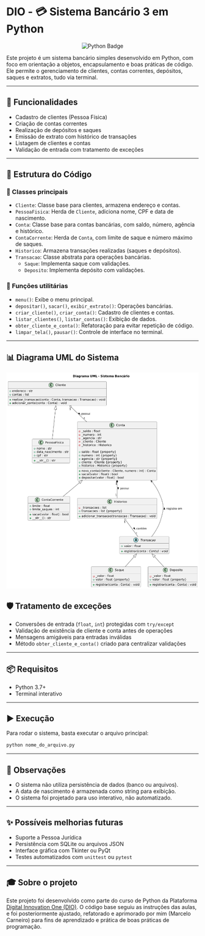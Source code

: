 #  DIO - 💳 Sistema Bancário 3 em Python

<div align="center">
  <img src="https://img.shields.io/badge/Python-3.x-blue?logo=python&logoColor=white" alt="Python Badge">
</div>

Este projeto é um sistema bancário simples desenvolvido em Python, com foco em orientação a objetos, encapsulamento e boas práticas de código. Ele permite o gerenciamento de clientes, contas correntes, depósitos, saques e extratos, tudo via terminal.

---

## 🚀 Funcionalidades

- Cadastro de clientes (Pessoa Física)
- Criação de contas correntes
- Realização de depósitos e saques
- Emissão de extrato com histórico de transações
- Listagem de clientes e contas
- Validação de entrada com tratamento de exceções

---

## 🧠 Estrutura do Código

### 🏦 Classes principais

- `Cliente`: Classe base para clientes, armazena endereço e contas.
- `PessoaFisica`: Herda de `Cliente`, adiciona nome, CPF e data de nascimento.
- `Conta`: Classe base para contas bancárias, com saldo, número, agência e histórico.
- `ContaCorrente`: Herda de `Conta`, com limite de saque e número máximo de saques.
- `Historico`: Armazena transações realizadas (saques e depósitos).
- `Transacao`: Classe abstrata para operações bancárias.
  - `Saque`: Implementa saque com validações.
  - `Deposito`: Implementa depósito com validações.

### 🧩 Funções utilitárias

- `menu()`: Exibe o menu principal.
- `depositar()`, `sacar()`, `exibir_extrato()`: Operações bancárias.
- `criar_cliente()`, `criar_conta()`: Cadastro de clientes e contas.
- `listar_clientes()`, `listar_contas()`: Exibição de dados.
- `obter_cliente_e_conta()`: Refatoração para evitar repetição de código.
- `limpar_tela()`, `pausar()`: Controle de interface no terminal.

---


## 📊 Diagrama UML do Sistema
![Diagrama UML do Sistema Bancário](docs/diagrama-uml.png)


## 🛡️ Tratamento de exceções

- Conversões de entrada (`float`, `int`) protegidas com `try/except`
- Validação de existência de cliente e conta antes de operações
- Mensagens amigáveis para entradas inválidas
- Método `obter_cliente_e_conta()` criado para centralizar validações

---

## 📦 Requisitos

- Python 3.7+
- Terminal interativo

---

## ▶️ Execução

Para rodar o sistema, basta executar o arquivo principal:

```bash
python nome_do_arquivo.py
```

---

## 📌 Observações

- O sistema não utiliza persistência de dados (banco ou arquivos).
- A data de nascimento é armazenada como string para exibição.
- O sistema foi projetado para uso interativo, não automatizado.

---

## ✨ Possíveis melhorias futuras

- Suporte a Pessoa Jurídica
- Persistência com SQLite ou arquivos JSON
- Interface gráfica com Tkinter ou PyQt
- Testes automatizados com `unittest` ou `pytest`

---

## 🎓 Sobre o projeto

Este projeto foi desenvolvido como parte do curso de Python da Plataforma [Digital Innovation One (DIO)](https://www.dio.me/). O código base seguiu as instruções das aulas, e foi posteriormente ajustado, refatorado e aprimorado por mim (Marcelo Carneiro) para fins de aprendizado e prática de boas práticas de programação.


